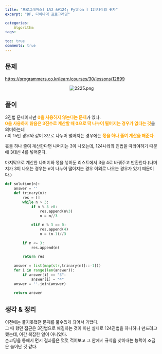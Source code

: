 ```yaml
---
title: "프로그래머스[ LV2 &#124; Python ] 124나라의 숫자"
excerpt: "DP, 다이나믹 프로그래밍"

categories:
    Algorithm
tags:
   
toc: true
comments: true
---
```

## 문제  
<https://programmers.co.kr/learn/courses/30/lessons/12899>
<p align = "center"><img alt = "2225.png" src = "../../assets/images/programmers/12899.png"></p>

<style type = 'text/css'>
    .o{
    font-weight: bold;
    color:orange;
    }
</style>  
  
## 풀이  
3진법 문제이지만 <span class = "o">0을 사용하지 않는다는 문제</span>가 있다.  
<span class = "o">0을 사용하지 않음은 3진수로 계산할 때 0으로 딱 나누어 떨어지는 경우가 없다는 것</span>을 의미하는데  
n이 15인 경우와 같이 3으로 나누어 떨어지는 경우에는 <span class ="o">몫을 하나 줄여 계산을 해준다</span>.  

몫을 하나 줄여 계산한다면 나머지는 3이 나오는데, 124나라의 진법을 따라야하기 때문에 3대신 4를 넣어준다.  

마지막으로 계산한 나머지와 몫을 넣어둔 리스트에서 3을 4로 바꿔주고 반환한다.(나머지가 3이 나오는 경우는 n이 나누어 떨어지는 경우 이외로 나오는 경우가 있기 때문이다.)

```python  
def solution(n):
    answer = ''
    def trinary(n):
        res = []
        while n > 3:
            if n % 3 >0:
                res.append(n%3)
                n = n//3
    
            elif n % 3 == 0:
                res.append(4)
                n = (n-1)//3
            
        if n <= 3:
            res.append(n)
            
        return res
    
    answer = list(map(str,trinary(n)[::-1]))
    for i in range(len(answer)):
        if answer[i] == "3":
            answer[i] = "4"
    answer = ''.join(answer)
                
    return answer
```  
## 생각 & 정리  
이전에는 풀지못했던 문제를 풀수있게 되어서 기뻤다.  
그 때 했던 접근은 3진법으로 해결하는 것이 아닌 실제로 124진법을 하나하나 만드려고 했는데, 여간 복잡한 일이 아니었다.  
손코딩을 통해서 먼저 결과들은 몇몇 적어보고 그 안에서 규칙을 찾아내는 능력이 조금은 늘어난 것 같다.
